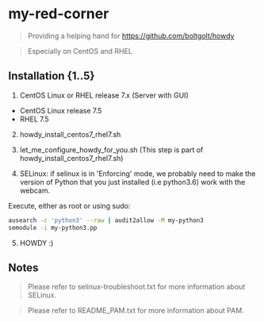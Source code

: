 # my-red-corner

> Providing a helping hand for https://github.com/boltgolt/howdy

> Especially on CentOS and RHEL

## Installation {1..5}

1. CentOS Linux or RHEL release 7.x (Server with GUI)
- CentOS Linux release 7.5 
- RHEL 7.5

2. howdy_install_centos7_rhel7.sh

3. let_me_configure_howdy_for_you.sh (This step is part of howdy_install_centos7_rhel7.sh)

4. SELinux: if selinux is in 'Enforcing' mode, we probably need to make the version of Python that you just installed (i.e python3.6) work with the webcam. 

Execute, either as root or using sudo:

```sh
ausearch -c 'python3' --raw | audit2allow -M my-python3
semodule -i my-python3.pp
```

5. HOWDY :)


## Notes

> Please refer to selinux-troubleshoot.txt for more information about SELinux.

> Please refer to README_PAM.txt for more information about PAM.
